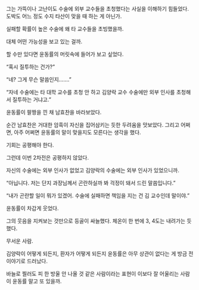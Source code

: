 그는 가뜩이나 고난이도 수술에 외부 교수들을 초청했다는 사실을 이해하기 힘들었다. 도박도 어느 정도 수지 타산이 맞을 때 하는 게 아닌가.

실패할 확률이 높은 수술에 왜 타 교수들을 초빙했을까.

대체 어떤 가능성을 보고 있는 걸까.

할 수만 있다면 윤동률의 머릿속에 들어가 보고 싶었다.

“혹시 질투하는 건가?”

“네? 그게 무슨 말씀인지…….”

“자네 수술에는 타 대학 교수를 초청 안 하고 김양락 교수 수술에만 외부 인사를 초청해서 질투하는 거냐고.”

윤동률이 팔짱을 낀 채 남효찬을 바라보았다.

순간 남효찬은 거대한 암흑이 자신을 집어삼키는 듯한 두려움을 맛보았다. 그리고 어쩌면, 아주 어쩌면 윤동률의 말이 맞을지도 모른다는 생각을 했다.

기회는 공평해야 한다.

그런데 이번 2차전은 공평하지 않았다.

자신의 수술에는 외부 인사가 없었고 김양락의 수술에는 외부 인사가 있었으니까.

“아닙니다. 저는 단지 과장님께서 곤란하실까 봐 걱정이 돼서 드린 말씀입니다.”

“내가 곤란할 일이 뭐가 있겠어. 수술에 실패하면 책임을 지는 건 김 교수인데 말이야.”

윤동률이 차갑게 웃었다.

그의 웃음을 지켜보는 것만으로 등골이 싸늘했다. 체온이 한 번에 3, 4도는 내려가는 듯했다.

무서운 사람.

김양락이 어떻게 되든지, 환자가 어떻게 되든지 윤동률은 아무 상관이 없다는 게 방금 전 이야기로 드러났다.

바늘로 찔러도 피 한 방울 안 나올 것 같은 사람이라는 표현이 이보다 잘 어울리는 사람이 윤동률 말고 또 있을까.